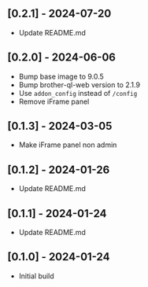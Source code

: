 ## [0.2.1] - 2024-07-20
- Update README.md

## [0.2.0] - 2024-06-06
- Bump base image to 9.0.5
- Bump brother-ql-web version to 2.1.9
- Use `addon_config` instead of `/config`
- Remove iFrame panel

## [0.1.3] - 2024-03-05
- Make iFrame panel non admin

## [0.1.2] - 2024-01-26
- Update README.md

## [0.1.1] - 2024-01-24
- Update README.md

## [0.1.0] - 2024-01-24
- Initial build
